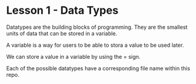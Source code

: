 # Lesson 1 - Data Types

Datatypes are the building blocks of programming. They are the smallest units of data that can be stored in a variable.

A variable is a way for users to be able to stora a value to be used later.

We can store a value in a variable by using the = sign. 

Each of the possible datatypes have a corresponding file name within this repo.
